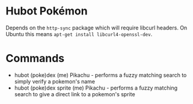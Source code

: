 # Hubot Pokémon

Depends on the `http-sync` package which will require libcurl headers. On Ubuntu this means `apt-get install libcurl4-openssl-dev`.

Commands
========

* hubot (poke)dex (me) Pikachu - performs a fuzzy matching search to simply verify a pokemon's name
* hubot (poke)dex sprite (me) Pikachu - performs a fuzzy matching search to give a direct link to a pokemon's sprite